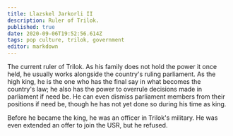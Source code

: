 ```yaml
---
title: Llazskel Jarkorli II
description: Ruler of Trilok.
published: true
date: 2020-09-06T19:52:56.614Z
tags: pop culture, trilok, government
editor: markdown
---
```


The current ruler of Trilok. As his family does not hold the power it once held, he usually works alongside the country's ruling parliament. As the high king, he is the one who has the final say in what becomes the country's law; he also has the power to overrule decisions made in parliament if need be. He can even dismiss parliament members from their positions if need be, though he has not yet done so during his time as king.

Before he became the king, he was an officer in Trilok's military. He was even extended an offer to join the USR, but he refused.